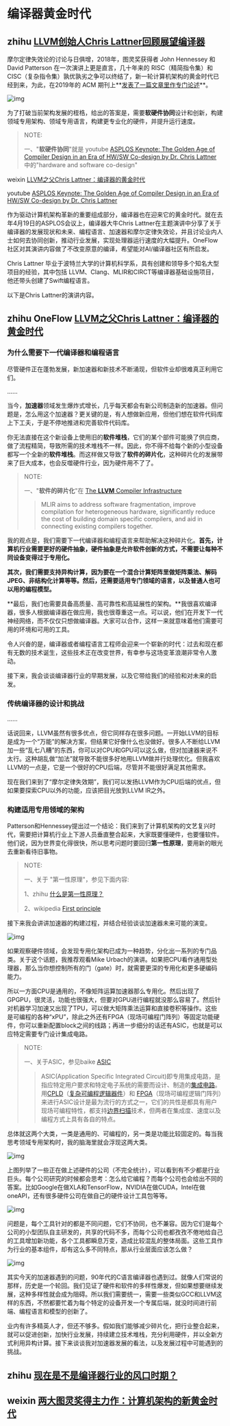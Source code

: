# 编译器黄金时代



## zhihu [LLVM创始人Chris Lattner回顾展望编译器](https://zhuanlan.zhihu.com/p/502828729)

摩尔定律失效论的讨论与日俱增，2018年，图灵奖获得者 John Hennessey 和 David Patterson 在一次演讲上更是直言，几十年来的 RISC（精简指令集）和 CISC（复杂指令集）孰优孰劣之争可以终结了，新一轮计算机架构的黄金时代已经到来，为此，在2019年的 ACM 期刊上**[发表了一篇文章里作专门论述](https://link.zhihu.com/?target=http%3A//mp.weixin.qq.com/s%3F__biz%3DMzU5ODY2MTk3Nw%3D%3D%26mid%3D2247486907%26idx%3D1%26sn%3De084c7684d2f0bdbe614f49cd8114285%26chksm%3Dfe41838dc9360a9b40603233851c5050447220706da797336575a1f34b572ff04d18baf940e8%26scene%3D21%23wechat_redirect)**。

![img](https://pic4.zhimg.com/80/v2-c015ad0ef27a3bca6c7bbbe65f6c571b_1440w.webp)

为了打破当前架构发展的桎梏，给出的答案是，需要**软硬件协同**设计和创新，构建领域专用架构、领域专用语言，构建更专业化的硬件，并提升运行速度。

> NOTE:
>
> 一、"**软硬件协同**"就是 youtube [ASPLOS Keynote: The Golden Age of Compiler Design in an Era of HW/SW Co-design by Dr. Chris Lattner](https://www.youtube.com/watch?v=4HgShra-KnY) 中的"hardware and software co-design"
>
> 

weixin [LLVM之父Chris Lattner：编译器的黄金时代](https://mp.weixin.qq.com/s/dRarW4iKtjBE5Ym_P0xUQw)

youtube [ASPLOS Keynote: The Golden Age of Compiler Design in an Era of HW/SW Co-design by Dr. Chris Lattner](https://www.youtube.com/watch?v=4HgShra-KnY)



作为驱动计算机架构革新的重要组成部分，编译器也在迎来它的黄金时代。就在去年4月19日的ASPLOS会议上，编译器大牛Chris Lattner在主题演讲中分享了关于编译器的发展现状和未来、编程语言、加速器和摩尔定律失效论，并且讨论业内人士如何去协同创新，推动行业发展，实现处理器运行速度的大幅提升。OneFlow社区对其演讲内容做了不改变原意的编译，希望能对AI/编译器社区有所启发。

Chris Lattner 毕业于波特兰大学的计算机科学系，具有创建和领导多个知名大型项目的经验，其中包括 LLVM、Clang、MLIR和CIRCT等编译器基础设施项目，他还带头创建了Swift编程语言。

以下是Chris Lattner的演讲内容。



## zhihu OneFlow [LLVM之父Chris Lattner：编译器的黄金时代](https://zhuanlan.zhihu.com/p/502730940)

### 为什么需要下一代编译器和编程语言

尽管硬件正在蓬勃发展，新加速器和新技术不断涌现，但软件业却很难真正利用它们。

......

当今，**加速器**领域发生爆炸式增长，几乎每天都会有新公司制造新的加速器。但问题是，怎么用这个加速器？更关键的是，有人想做新应用，但他们想在软件代码库上下工夫，于是不停地推进和完善软件代码库。

你无法直接在这个新设备上使用旧的**软件堆栈**，它们的某个部件可能换了供应商，做了流程精简，导致所需的技术堆栈不一样。因此，你不得不给每个新的小型设备都写一个全新的**软件堆栈**。而这样做又导致了**软件的碎片化**，这种碎片化的发展带来了巨大成本，也会反噬硬件行业，因为硬件用不了了。

> NOTE:
>
> 一、"**软件的碎片化**"在 [The **LLVM** Compiler Infrastructure](https://llvm.org/)
>
> > MLIR aims to address software fragmentation, improve compilation for heterogeneous hardware, significantly reduce the cost of building domain specific compilers, and aid in connecting existing compilers together.

我的观点是，我们需要下一代编译器和编程语言来帮助解决这种碎片化。**首先，计算机行业需要更好的硬件抽象，硬件抽象是允许软件创新的方式，不需要让每种不同设备变得过于专用化。**

**其次，我们需要支持异构计算，因为要在一个混合计算矩阵里做矩阵乘法、解码JPEG、非结构化计算等等。然后，还需要适用专门领域的语言，以及普通人也可以用的编程模型。**

**最后，我们也需要具备高质量、高可靠性和高延展性的架构。**我很喜欢编译器，很多人根据编译器在做应用，我也很尊重这一点。可以说，他们在开发下一代神经网络，而不仅仅只想做编译器。大家可以合作，这样一来就意味着他们需要可用的环境和可用的工具。

令人兴奋的是，编译器或者编程语言工程师会迎来一个崭新的时代：过去和现在都有无数的技术诞生，这些技术正在改变世界，有幸参与这场变革浪潮非常令人激动。

接下来，我会谈谈编译器行业的早期发展，以及它带给我们的经验和对未来的启发。



### 传统编译器的设计和挑战

......

话说回来，LLVM虽然有很多优点，但它同样存在很多问题。一开始LLVM的目标是成为一个“万能”的解决方案，但结果它好像什么也没做好。很多人不断给LLVM加一些“乱七八糟”的东西，你可以对CPU和GPU可以这么做，但对加速器来说不太行。这种胡乱做“加法”就导致不能很多好地用LLVM做并行处理优化。但我喜欢LLVM的一点是，它是一个很好的CPU后端，尽管并不能很好满足其他需求。

现在我们来到了“摩尔定律失效期”，我们可以发扬LLVM作为CPU后端的优点，但如果要探索CPU以外的功能，应该把目光放到LLVM IR之外。

### 构建适用专用领域的架构

Patterson和Hennessey提出过一个结论：我们来到了计算机架构的文艺复兴时代，需要把计算机行业上下游人员垂直整合起来，大家既要懂硬件，也要懂软件。他们说，因为世界变化得很快，所以思考问题时要回归**第一性原理**，要用新的眼光去重新看待旧事物。

> NOTE:
>
> 一、关于 "第一性原理"，参见下面内容:
>
> 1、zhihu [什么是第一性原理？](https://zhuanlan.zhihu.com/p/41263094)
>
> 2、wikipedia [First principle](https://en.wikipedia.org/wiki/First_principle)

接下来我会讲讲加速器的构建过程，并结合经验谈谈加速器未来可能的演变。

![img](https://pic2.zhimg.com/80/v2-f1e273379c0ecd14cf397cfa45340205_1440w.webp)

如果观察硬件领域，会发现专用化架构已成为一种趋势，分化出一系列的专门品类。关于这个话题，我推荐观看Mike Urbach的演讲。如果把CPU看作通用型处理器，那么当你想控制所有的门（gate）时，就需要更深的专用化和更多硬编码能力。

所以一方面CPU是通用的，不像矩阵运算加速器那么专用化。然后出现了GPGPU，很灵活，功能也很强大，但要对GPU进行编程就没那么容易了。然后针对机器学习加速又出现了TPU，可以做大矩阵乘法运算和直接卷积等操作。这些是可编程的各种“xPU”，除此之外还有FPGA（现场可编程门阵列）等固定功能硬件，你可以重新配置block之间的线路；再进一步细分的话还有ASIC，也就是可以应特定需要专门设计集成电路。

> NOTE:
>
> 一、关于ASIC，参见baike [ASIC](https://baike.baidu.com/item/ASIC/2014676?fr=aladdin)
>
> > ASIC(Application Specific Integrated Circuit)即专用集成电路，是指应特定用户要求和特定电子系统的需要而设计、制造的[集成电路](https://baike.baidu.com/item/集成电路/108211?fromModule=lemma_inlink)。用[CPLD](https://baike.baidu.com/item/CPLD/2527470?fromModule=lemma_inlink)（[复杂可编程逻辑器件](https://baike.baidu.com/item/复杂可编程逻辑器件/12583489?fromModule=lemma_inlink)）和 [FPGA](https://baike.baidu.com/item/FPGA/935826?fromModule=lemma_inlink)（现场可编程逻辑门阵列）来进行ASIC设计是最为流行的方式之一，它们的共性是都具有用户现场可编程特性，都支持[边界扫描](https://baike.baidu.com/item/边界扫描/1150543?fromModule=lemma_inlink)技术，但两者在集成度、速度以及编程方式上具有各自的特点。

总体就这两个大类，一类是通用的、可编程的，另一类是功能比较固定的。每当我思考领域专用架构时，我的脑海里就会浮现这两大类。

![img](https://pic2.zhimg.com/80/v2-c4e0825bbdad5268ae54d9f67b27ca71_1440w.webp)

上图列举了一些正在做上述硬件的公司（不完全统计），可以看到有不少都是行业巨头。每个公司研究的时候都会思考：怎么给它编程？而每个公司也会给出不同的答案。比如Google在做XLA和TensorFlow，NVIDIA在做CUDA，Intel在做oneAPI，还有很多硬件公司在做自己的硬件设计工具包等等。


![img](https://pic3.zhimg.com/80/v2-ce9c0b60d8af2a0577564438c4f10e1e_1440w.webp)

问题是，每个工具针对的都是不同问题，它们不协同，也不兼容。因为它们是每个公司的小型团队自主研发的，共享的代码不多，而每个公司也都孜孜不倦地给自己的工具增加新功能，各个工具都瞬息万变，造成比较混乱的整体局面。这些工具作为行业的基本组件，却有这么多不同特点，那从行业层面应该怎么做？

![img](https://pic1.zhimg.com/80/v2-866b2049fd874505f42939e729e3eb88_1440w.webp)

其实今天的加速器遇到的问题，90年代的C语言编译器也遇到过。就像人们常说的那样，历史是一个轮回。我们见证了硬件和软件的多样性爆发，但如果想要继续发展，这种多样性就会成为阻碍。所以我们需要统一，需要一些类似GCC和LLVM这样的东西，不然都要忙着为每个特定的设备开发一个专属后端，就没时间进行前端、编程语言和模型的创新了。

业内有许多精英人才，但还不够多。假如我们能够减少碎片化，把行业整合起来，就可以促进创新，加快行业发展，持续建立技术堆栈，充分利用硬件，并以全新方式利用异构计算。接下来谈谈我对加速器发展的看法，以及发展过程中可能遇到的挑战。





## zhihu [现在是不是编译器行业的风口时期？](https://www.zhihu.com/question/471096068/answer/1990950901)&#x20;



## weixin [两大图灵奖得主力作：计算机架构的新黄金时代](https://mp.weixin.qq.com/s/5ruauCn1vQswyo7lIrp6BQ)


